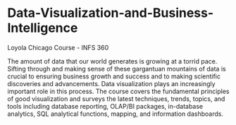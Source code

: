 # Data-Visualization-and-Business-Intelligence
Loyola Chicago Course - INFS 360


The amount of data that our world generates is growing at a torrid pace. Sifting through and making sense of these gargantuan mountains of data is crucial to ensuring business growth and success and to making scientific discoveries and advancements. Data visualization plays an increasingly important role in this process. The course covers the fundamental principles of good visualization and surveys the latest techniques, trends, topics, and tools including database reporting, OLAP/BI packages, in-database analytics, SQL analytical functions, mapping, and information dashboards.
